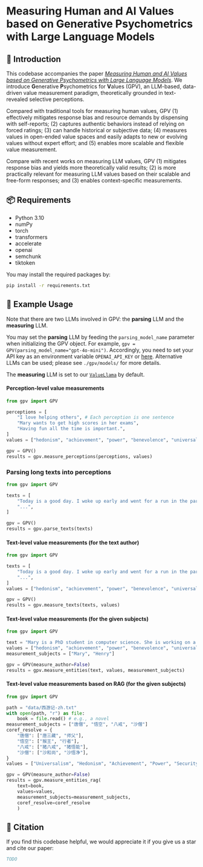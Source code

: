# Measuring Human and AI Values based on Generative Psychometrics with Large Language Models

## 🚀 Introduction

This codebase accompanies the paper [*Measuring Human and AI Values based on Generative Psychometrics with Large Language Models*](https://github.com/Value4AI/gpv). We introduce **G**enerative **P**sychometrics for **V**alues (GPV), an LLM-based, data-driven value measurement paradigm, theoretically grounded in text-revealed selective perceptions.

Compared with traditional tools for measuring human values, GPV (1) effectively mitigates response bias and resource demands by dispensing with self-reports; (2) captures authentic behaviors instead of relying on forced ratings; (3) can handle historical or subjective data; (4) measures values in open-ended value spaces and easily adapts to new or evolving values without expert effort; and (5) enables more scalable and flexible value measurement.

Compare with recent works on measuring LLM values, GPV (1) mitigates response bias and yields more theoretically valid results; (2) is more practically relevant for measuring LLM values based on their scalable and free-form responses; and (3) enables context-specific measurements.

## 📦 Requirements
- Python 3.10
- numPy
- torch
- transformers
- accelerate
- openai
- semchunk
- tiktoken

You may install the required packages by:
```bash
pip install -r requirements.txt
```

## 🔑 Example Usage

Note that there are two LLMs involved in GPV: the **parsing** LLM and the **measuring** LLM. 

You may set the **parsing** LLM by feeding the `parsing_model_name` parameter when initializing the GPV object. For example, `gpv = GPV(parsing_model_name="gpt-4o-mini")`. Accordingly, you need to set your API key as an environment variable `OPENAI_API_KEY` or [here](./gpv/models/models.py). Alternative LLMs can be used; please see `./gpv/models/` for more details.

The **measuring** LLM is set to our [`ValueLlama`](https://huggingface.co/Value4AI/ValueLlama-3-8B) by default.

#### Perception-level value measurements
```python
from gpv import GPV

perceptions = [
    "I love helping others", # Each perception is one sentence
    "Mary wants to get high scores in her exams",
    "Having fun all the time is important.",
]
values = ["hedonism", "achievement", "power", "benevolence", "universalism"]

gpv = GPV()
results = gpv.measure_perceptions(perceptions, values)
```

### Parsing long texts into perceptions
```python
from gpv import GPV

texts = [
    "Today is a good day. I woke up early and went for a run in the park. The weather was perfect, and I felt energized. After my run, I had a healthy breakfast and spent some time reading a book. In the afternoon, I met up with some friends for lunch, and we had a great time catching up. I feel grateful for the wonderful day I had and look forward to more days like this...", # e.g., a blog post
    "...",
]

gpv = GPV()
results = gpv.parse_texts(texts)
```

#### Text-level value measurements (for the text author)
```python
from gpv import GPV

texts = [
    "Today is a good day. I woke up early and went for a run in the park. The weather was perfect, and I felt energized. After my run, I had a healthy breakfast and spent some time reading a book. In the afternoon, I met up with some friends for lunch, and we had a great time catching up. I feel grateful for the wonderful day I had and look forward to more days like this...", # e.g., a blog post
    "...",
]
values = ["hedonism", "achievement", "power", "benevolence", "universalism"]

gpv = GPV()
results = gpv.measure_texts(texts, values)
```

#### Text-level value measurements (for the given subjects)
```python
from gpv import GPV

text = "Mary is a PhD student in computer science. She is working on a project that aims to develop a new algorithm for image recognition. She is very passionate about her work and spends most of her time in the lab. She is determined to make a breakthrough in her field and become a successful researcher. Henry, on the other hand, is a high school student who is struggling with his grades. He is not interested in studying and spends most of his time playing video games. He is not motivated to do well in school and often skips classes. He dreams of becoming a professional gamer and making a living by playing video games."  # e.g., an essay
values = ["hedonism", "achievement", "power", "benevolence", "universalism"]
measurement_subjects = ["Mary", "Henry"]

gpv = GPV(measure_author=False)
results = gpv.measure_entities(text, values, measurement_subjects)
```

#### Text-level value measurements based on RAG (for the given subjects)
```python
from gpv import GPV

path = "data/西游记-zh.txt"
with open(path, "r") as file:
    book = file.read() # e.g., a novel
measurement_subjects = ["唐僧", "悟空", "八戒", "沙僧"]
coref_resolve = {
    "唐僧": ["唐三藏", "师父"],
    "悟空": ["猴王", "行者"],
    "八戒": ["猪八戒", "猪悟能"],
    "沙僧": ["沙和尚", "沙悟净"],
}
values = ["Universalism", "Hedonism", "Achievement", "Power", "Security", "Self-Direction", "Stimulation", "Tradition", "Benevolence", "Conformity"]

gpv = GPV(measure_author=False)
results = gpv.measure_entities_rag(
    text=book,
    values=values,
    measurement_subjects=measurement_subjects,
    coref_resolve=coref_resolve
    )
```

## 📄 Citation

If you find this codebase helpful, we would appreciate it if you give us a star and cite our paper:

```bibtex
TODO
```
